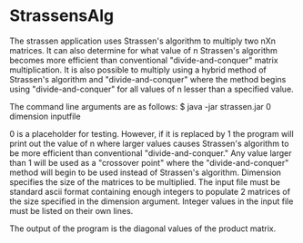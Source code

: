 StrassensAlg
============
The strassen application uses Strassen's algorithm to multiply two nXn matrices. It can also determine for what value of n Strassen's algorithm becomes more efficient than conventional "divide-and-conquer" matrix multiplication. It is also possible to multiply using a hybrid method of Strassen's algorithm and "divide-and-conquer" where the method begins using "divide-and-conquer" for all values of n lesser than a specified value.

The command line arguments are as follows: $ java -jar strassen.jar 0 dimension inputfile

0 is a placeholder for testing. However, if it is replaced by 1 the program will print out the value of n where larger values causes Strassen's algorithm to be more efficient than conventional "divide-and-conquer." Any value larger than 1 will be used as a "crossover point" where the "divide-and-conquer" method will begin to be used instead of Strassen's algorithm. Dimension specifies the size of the matrices to be multiplied. The input file must be standard ascii format containing enough integers to populate 2 matrices of the size specified in the dimension argument. Integer values in the input file must be listed on their own lines.

The output of the program is the diagonal values of the product matrix.

